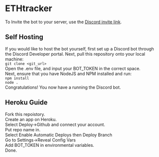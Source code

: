 # ETHtracker

To Invite the bot to your server, use the [Discord invite link](https://discord.com/api/oauth2/authorize?client_id=986475568386154527&permissions=2048&scope=bot).

## Self Hosting
 If you would like to host the bot yourself, first set up a Discord bot through the Discord Developer portal. Next, pull this repository onto your local machine:<br />
 `git clone <git_url>`
 <br>
 Open the .env file, and input your BOT_TOKEN in the correct space.
 <br />
 Next, ensure that you have NodeJS and NPM installed and run:
 <br />
 `npm install`
 <br />
 `node .`
 <br />
 Congratulations! You now have a running the Discord bot.


## Heroku Guide

Fork this repoistory.<br />
Create an app on Heroku.<br />
Select Deploy->Github and connect your account.<br />
Put repo name in.<br />
Select Enable Automatic Deploys then Deploy Branch<br />
Go to Settings->Reveal Config Vars<br />
Add BOT_TOKEN in environmental variables.<br />
Done.



